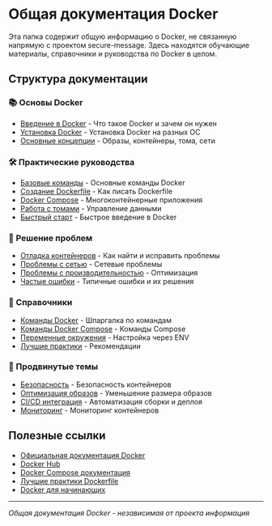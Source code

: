 # Общая документация Docker

Эта папка содержит общую информацию о Docker, не связанную напрямую с проектом secure-message. Здесь находятся обучающие материалы, справочники и руководства по Docker в целом.

## Структура документации

### 📚 Основы Docker
- [Введение в Docker](./basics/introduction.md) - Что такое Docker и зачем он нужен
- [Установка Docker](./basics/installation.md) - Установка Docker на разных ОС
- [Основные концепции](./basics/concepts.md) - Образы, контейнеры, тома, сети

### 🛠️ Практические руководства
- [Базовые команды](./guides/basic-commands.md) - Основные команды Docker
- [Создание Dockerfile](./guides/dockerfile.md) - Как писать Dockerfile
- [Docker Compose](./guides/docker-compose.md) - Многоконтейнерные приложения
- [Работа с томами](./guides/volumes.md) - Управление данными
- [Быстрый старт](./guides/quick-start.md) - Быстрое введение в Docker

### 🔧 Решение проблем
- [Отладка контейнеров](./troubleshooting/debugging.md) - Как найти и исправить проблемы
- [Проблемы с сетью](./troubleshooting/networking.md) - Сетевые проблемы
- [Проблемы с производительностью](./troubleshooting/performance.md) - Оптимизация
- [Частые ошибки](./troubleshooting/common-errors.md) - Типичные ошибки и их решения

### 📖 Справочники
- [Команды Docker](./reference/commands-cheatsheet.md) - Шпаргалка по командам
- [Команды Docker Compose](./reference/compose-commands.md) - Команды Compose
- [Переменные окружения](./reference/environment-vars.md) - Настройка через ENV
- [Лучшие практики](./reference/best-practices.md) - Рекомендации

### 🚀 Продвинутые темы
- [Безопасность](./advanced/security.md) - Безопасность контейнеров
- [Оптимизация образов](./advanced/optimization.md) - Уменьшение размера образов
- [CI/CD интеграция](./advanced/cicd.md) - Автоматизация сборки и деплоя
- [Мониторинг](./advanced/monitoring.md) - Мониторинг контейнеров

## Полезные ссылки

- [Официальная документация Docker](https://docs.docker.com/)
- [Docker Hub](https://hub.docker.com/)
- [Docker Compose документация](https://docs.docker.com/compose/)
- [Лучшие практики Dockerfile](https://docs.docker.com/develop/dev-best-practices/)
- [Docker для начинающих](https://docker-curriculum.com/)

---

*Общая документация Docker - независимая от проекта информация*
